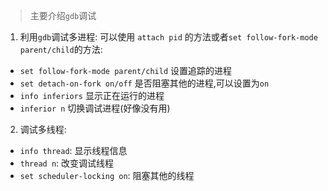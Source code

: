 > 主要介绍`gdb`调试

1. 利用`gdb`调试多进程:  可以使用 `attach pid` 的方法或者`set follow-fork-mode parent/child`的方法:
- `set follow-fork-mode parent/child` 设置追踪的进程
- `set detach-on-fork on/off`  是否阻塞其他的进程,可以设置为`on`
- `info inferiors` 显示正在运行的进程
- `inferior n` 切换调试进程(好像没有用)
2. 调试多线程:
- `info thread`: 显示线程信息
- `thread n`: 改变调试线程
- `set scheduler-locking on`: 阻塞其他的线程